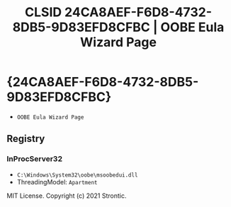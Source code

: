 ﻿---
title: "CLSID 24CA8AEF-F6D8-4732-8DB5-9D83EFD8CFBC | OOBE Eula Wizard Page"
excerpt: What is COM-Object CLSID 24CA8AEF-F6D8-4732-8DB5-9D83EFD8CFBC?
---

# {24CA8AEF-F6D8-4732-8DB5-9D83EFD8CFBC}

* `OOBE Eula Wizard Page`

## Registry


### InProcServer32

* `C:\Windows\System32\oobe\msoobedui.dll`
* ThreadingModel: `Apartment`

MIT License. Copyright (c) 2021 Strontic.


